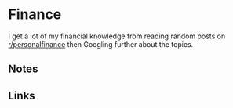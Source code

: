 # Finance

I get a lot of my financial knowledge from reading random posts on [r/personalfinance](https://www.reddit.com/r/personalfinance) then Googling further about the topics.

## Notes

## Links


